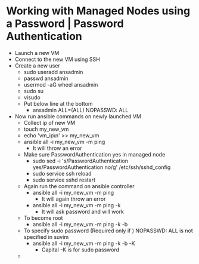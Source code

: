 # Working with Managed Nodes using a Password | Password Authentication
 - Launch a new VM
 - Connect to the new VM using SSH
 - Create a new user
   - sudo useradd ansadmin
   - passwd ansadmin
   - usermod -aG wheel ansadmin
   - sudo su
   - visudo
   - Put below line at the bottom
     - ansadmin ALL=(ALL)   NOPASSWD: ALL
 - Now run ansible commands on newly launched VM
   - Collect ip of new VM
   - touch my_new_vm
   - echo 'vm_ip\n' >> my_new_vm
   - ansible all -i my_new_vm -m ping
     - It will throw an error
   - Make sure PasswordAuthentication yes in managed node
     - sudo sed -i 's/PasswordAuthentication  yes/PasswordAuthentication  no/g' /etc/ssh/sshd_config
     - sudo service ssh reload
     - sudo service sshd restart
   - Again run the command on ansible controller
     - ansible all -i my_new_vm -m ping
       - It will again throw an error
     - ansible all -i my_new_vm -m ping -k
       - It will ask password and will work
   - To become root
     - ansible all -i my_new_vm -m ping -k -b
   - To specify sudo password (Required only if ) NOPASSWD: ALL is not specified in suvim
     - ansible all -i my_new_vm -m ping -k -b -K
         - Capital -K is for sudo password
   - 
